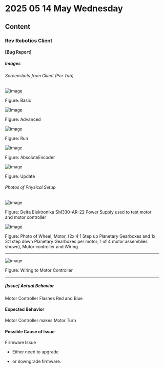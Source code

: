 # 2025 05 14 May Wednesday

## Content

### Rev Robotics Client

#### [Bug Report]

##### Images

###### Screenshots from Client (Per Tab)

![image](https://github.com/user-attachments/assets/2f11c9a0-7f64-4235-9c9a-f4fbf48700e8)

Figure: Basic

![image](https://github.com/user-attachments/assets/3d2175ac-b203-4ad9-a1eb-bcf3116018d3)

Figure: Advanced

![image](https://github.com/user-attachments/assets/206d137d-ace5-4ce3-a961-74a17a7798f0)

Figure: Run

![image](https://github.com/user-attachments/assets/c4d16e68-f4d6-4f8d-82cd-0a072e9a975a)

Figure: AbsoluteEncoder

![image](https://github.com/user-attachments/assets/87c74451-210d-42bc-bd68-a6b387d3b2d4)

Figure: Update


###### Photos of Physical Setup

![image](https://github.com/user-attachments/assets/f9eefbbb-f8f3-4869-962a-4f515d96da8b)

Figure: Delta Elektronika SM330-AR-22 Power Supply used to test motor and motor controller

![image](https://github.com/user-attachments/assets/987fa528-59d0-410d-b056-4cc3f77d1995)

Figure: Photo of Wheel, Motor, (2x 4:1 Step up Planetary Gearboxes and 1x 3:1 step down Planetary Gearboxes per motor; 1 of 4 motor assemblies shown), Motor controller and Wiring

____

![image](https://github.com/user-attachments/assets/523a7b3c-8194-4075-980f-548b2b8e4109)

Figure: Wiring to Motor Controller

____

##### [Issue] Actual Behavior

Motor Controller Flashes Red and Blue

#### Expected Behavior

Motor Controller makes Motor Turn

#### Possible Cause of Issue

Firmware Issue

- Either need to upgrade

- or downgrade firmware.
